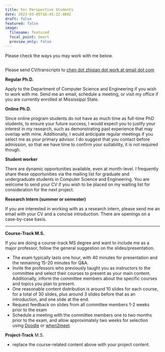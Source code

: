 ```yaml
---
title: For Perspective Students
date: 2023-03-05T16:45:22.484Z
draft: false
featured: false
image:
  filename: featured
  focal_point: Smart
  preview_only: false
---
```

Please check the ways you may work with me below.

## <!--more-->

Please send CV/transcripts to <ins>chen dot zhiqian dot work at gmail dot com</ins>

**Regular Ph.D.**

Apply to the Department of Computer Science and Engineering if you wish to work with me. Send me an email, schedule a meeting, or visit my office if you are currently enrolled at Mississippi State. 

**Online Ph.D.**

Since online program students do not have as much time as full-time PhD students, to ensure your future success, I would expect you to justify your interest in my research, such as demonstrating past experience that may overlap with mine. Additionally, I would anticipate regular meetings if you select me as your primary advisor. I do suggest that you contact before admission, so that we have time to confirm your suitability, it is not required though.

**Student worker**

There are dynamic opportunities available, even at month-level. I frequently share these opportunities via the mailing list for graduate and undergraduate students in Computer Science and Engineering. You are welcome to send your CV if you wish to be placed on my waiting list for consideration for the next project.

**Research Intern (summer or semester)**

If you are interested in working with as a research intern, please send me an email with your CV and a concise introduction. There are openings on a case-by-case basis. 

- - -

**Course-Track M.S.**

If you are doing a course-track MS degree and want to include me as a major professor, follow the general suggestion on the slides/presentation. 

* The exam typically lasts one hour, with 40 minutes for presentation and the remaining 15-20 minutes for Q&A. 
* Invite the professors who previously taught you as instructors to the committee and select their courses to present as your main content. 
Additionally, inform the committee members about the specific courses and topics you plan to present.
* One reasonable content distribution is around 10 slides for each course, for a total of 30 slides, plus around 3 slides before that as an introduction, and one slide at the end.
* Request feedback on slides from all committee members 1-2 weeks prior to the exam
* Schedule a meeting with the committee members one to two months prior to the exam, and allow approximately two weeks for selection using [Doodle](doodle.com) or [when2meet](when2meet.com).

**Project-Track** M.S.

* replace the course-related content above with your project content.
